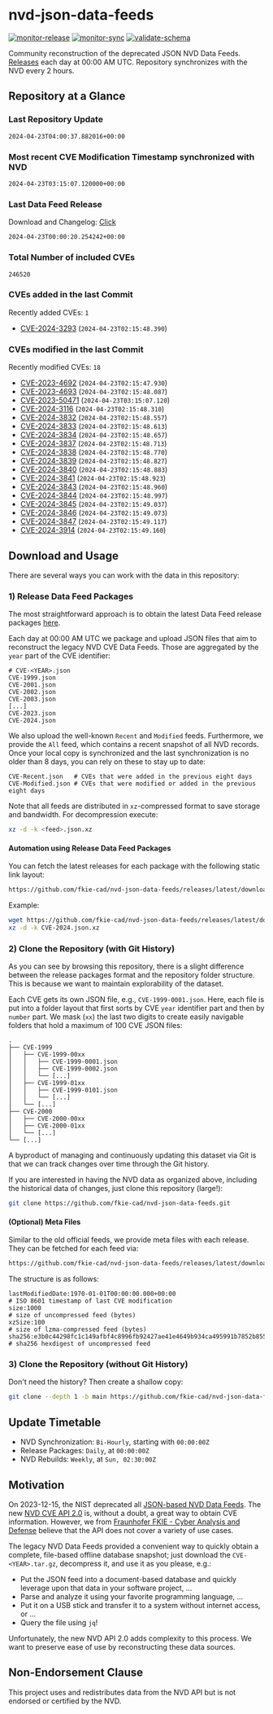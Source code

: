 # nvd-json-data-feeds

[![monitor-release](https://github.com/fkie-cad/nvd-json-data-feeds/actions/workflows/monitor_release.yml/badge.svg)](https://github.com/fkie-cad/nvd-json-data-feeds/actions/workflows/monitor_release.yml)
[![monitor-sync](https://github.com/fkie-cad/nvd-json-data-feeds/actions/workflows/monitor_sync.yml/badge.svg)](https://github.com/fkie-cad/nvd-json-data-feeds/actions/workflows/monitor_sync.yml)
[![validate-schema](https://github.com/fkie-cad/nvd-json-data-feeds/actions/workflows/validate_schema.yml/badge.svg)](https://github.com/fkie-cad/nvd-json-data-feeds/actions/workflows/validate_schema.yml)

Community reconstruction of the deprecated JSON NVD Data Feeds.
[Releases](https://github.com/fkie-cad/nvd-json-data-feeds/releases/latest) each day at 00:00 AM UTC.
Repository synchronizes with the NVD every 2 hours.

## Repository at a Glance

### Last Repository Update

```plain
2024-04-23T04:00:37.882016+00:00
```

### Most recent CVE Modification Timestamp synchronized with NVD

```plain
2024-04-23T03:15:07.120000+00:00
```

### Last Data Feed Release

Download and Changelog: [Click](https://github.com/fkie-cad/nvd-json-data-feeds/releases/latest)

```plain
2024-04-23T00:00:20.254242+00:00
```

### Total Number of included CVEs

```plain
246520
```

### CVEs added in the last Commit

Recently added CVEs: `1`

- [CVE-2024-3293](CVE-2024/CVE-2024-32xx/CVE-2024-3293.json) (`2024-04-23T02:15:48.390`)


### CVEs modified in the last Commit

Recently modified CVEs: `18`

- [CVE-2023-4692](CVE-2023/CVE-2023-46xx/CVE-2023-4692.json) (`2024-04-23T02:15:47.930`)
- [CVE-2023-4693](CVE-2023/CVE-2023-46xx/CVE-2023-4693.json) (`2024-04-23T02:15:48.087`)
- [CVE-2023-50471](CVE-2023/CVE-2023-504xx/CVE-2023-50471.json) (`2024-04-23T03:15:07.120`)
- [CVE-2024-3116](CVE-2024/CVE-2024-31xx/CVE-2024-3116.json) (`2024-04-23T02:15:48.310`)
- [CVE-2024-3832](CVE-2024/CVE-2024-38xx/CVE-2024-3832.json) (`2024-04-23T02:15:48.557`)
- [CVE-2024-3833](CVE-2024/CVE-2024-38xx/CVE-2024-3833.json) (`2024-04-23T02:15:48.613`)
- [CVE-2024-3834](CVE-2024/CVE-2024-38xx/CVE-2024-3834.json) (`2024-04-23T02:15:48.657`)
- [CVE-2024-3837](CVE-2024/CVE-2024-38xx/CVE-2024-3837.json) (`2024-04-23T02:15:48.713`)
- [CVE-2024-3838](CVE-2024/CVE-2024-38xx/CVE-2024-3838.json) (`2024-04-23T02:15:48.770`)
- [CVE-2024-3839](CVE-2024/CVE-2024-38xx/CVE-2024-3839.json) (`2024-04-23T02:15:48.827`)
- [CVE-2024-3840](CVE-2024/CVE-2024-38xx/CVE-2024-3840.json) (`2024-04-23T02:15:48.883`)
- [CVE-2024-3841](CVE-2024/CVE-2024-38xx/CVE-2024-3841.json) (`2024-04-23T02:15:48.923`)
- [CVE-2024-3843](CVE-2024/CVE-2024-38xx/CVE-2024-3843.json) (`2024-04-23T02:15:48.960`)
- [CVE-2024-3844](CVE-2024/CVE-2024-38xx/CVE-2024-3844.json) (`2024-04-23T02:15:48.997`)
- [CVE-2024-3845](CVE-2024/CVE-2024-38xx/CVE-2024-3845.json) (`2024-04-23T02:15:49.037`)
- [CVE-2024-3846](CVE-2024/CVE-2024-38xx/CVE-2024-3846.json) (`2024-04-23T02:15:49.073`)
- [CVE-2024-3847](CVE-2024/CVE-2024-38xx/CVE-2024-3847.json) (`2024-04-23T02:15:49.117`)
- [CVE-2024-3914](CVE-2024/CVE-2024-39xx/CVE-2024-3914.json) (`2024-04-23T02:15:49.160`)


## Download and Usage

There are several ways you can work with the data in this repository:

### 1) Release Data Feed Packages

The most straightforward approach is to obtain the latest Data Feed release packages [here](https://github.com/fkie-cad/nvd-json-data-feeds/releases/latest).

Each day at 00:00 AM UTC we package and upload JSON files that aim to reconstruct the legacy NVD CVE Data Feeds.
Those are aggregated by the `year` part of the CVE identifier:

```
# CVE-<YEAR>.json
CVE-1999.json
CVE-2001.json
CVE-2002.json
CVE-2003.json
[...]
CVE-2023.json
CVE-2024.json
```

We also upload the well-known `Recent` and `Modified` feeds.
Furthermore, we provide the `All` feed, which contains a recent snapshot of all NVD records.
Once your local copy is synchronized and the last synchronization is no older than 8 days, you can rely on these to stay up to date:

```plain
CVE-Recent.json   # CVEs that were added in the previous eight days
CVE-Modified.json # CVEs that were modified or added in the previous eight days
```

Note that all feeds are distributed in `xz`-compressed format to save storage and bandwidth.
For decompression execute:

```sh
xz -d -k <feed>.json.xz
```

#### Automation using Release Data Feed Packages

You can fetch the latest releases for each package with the following static link layout:

```sh
https://github.com/fkie-cad/nvd-json-data-feeds/releases/latest/download/CVE-<YEAR>.json.xz
```

Example:

```sh
wget https://github.com/fkie-cad/nvd-json-data-feeds/releases/latest/download/CVE-2024.json.xz
xz -d -k CVE-2024.json.xz
```

### 2) Clone the Repository (with Git History)

As you can see by browsing this repository, there is a slight difference between the release packages format and the repository folder structure.
This is because we want to maintain explorability of the dataset.

Each CVE gets its own JSON file, e.g., `CVE-1999-0001.json`.
Here, each file is put into a folder layout that first sorts by CVE `year` identifier part and then by `number` part.
We mask (`xx`) the last two digits to create easily navigable folders that hold a maximum of 100 CVE JSON files:

```plain
.
├── CVE-1999
│   ├── CVE-1999-00xx
│   │   ├── CVE-1999-0001.json
│   │   ├── CVE-1999-0002.json
│   │   └── [...]
│   ├── CVE-1999-01xx
│   │   ├── CVE-1999-0101.json
│   │   └── [...]
│   └── [...]
├── CVE-2000
│   ├── CVE-2000-00xx
│   ├── CVE-2000-01xx
│   └── [...]
└── [...]
```

A byproduct of managing and continuously updating this dataset via Git is that we can track changes over time through the Git history.

If you are interested in having the NVD data as organized above, including the historical data of changes, just clone this repository (large!):

```sh
git clone https://github.com/fkie-cad/nvd-json-data-feeds.git
```

#### (Optional) Meta Files

Similar to the old official feeds, we provide meta files with each release. They can be fetched for each feed via:

```sh
https://github.com/fkie-cad/nvd-json-data-feeds/releases/latest/download/CVE-<YEAR>.meta
```

The structure is as follows:

```plain
lastModifiedDate:1970-01-01T00:00:00.000+00:00                          # ISO 8601 timestamp of last CVE modification
size:1000                                                               # size of uncompressed feed (bytes)
xzSize:100                                                              # size of lzma-compressed feed (bytes)
sha256:e3b0c44298fc1c149afbf4c8996fb92427ae41e4649b934ca495991b7852b855 # sha256 hexdigest of uncompressed feed
```

### 3) Clone the Repository (without Git History)

Don't need the history? Then create a shallow copy:

```sh
git clone --depth 1 -b main https://github.com/fkie-cad/nvd-json-data-feeds.git
```


## Update Timetable

* NVD Synchronization: `Bi-Hourly`, starting with `00:00:00Z`
* Release Packages: `Daily`, at `00:00:00Z`
* NVD Rebuilds: `Weekly`, at `Sun, 02:30:00Z`


## Motivation

On 2023-12-15, the NIST deprecated all [JSON-based NVD Data Feeds](https://nvd.nist.gov/vuln/data-feeds#divRetirementBanner-1).
The new [NVD CVE API 2.0](https://nvd.nist.gov/developers/vulnerabilities) is, without a doubt, a great way to obtain CVE information.
However, we from [Fraunhofer FKIE - Cyber Analysis and Defense](https://www.fkie.fraunhofer.de/en/departments/cad.html) believe that the API does not cover a variety of use cases.

The legacy NVD Data Feeds provided a convenient way to quickly obtain a complete, file-based offline database snapshot; just download the `CVE-<YEAR>.tar.gz`, decompress it, and use it as you please, e.g.:

- Put the JSON feed into a document-based database and quickly leverage upon that data in your software project, ...
- Parse and analyze it using your favorite programming language, ...
- Put it on a USB stick and transfer it to a system without internet access, or ...
- Query the file using `jq`!

Unfortunately, the new NVD API 2.0 adds complexity to this process.
We want to preserve ease of use by reconstructing these data sources.

## Non-Endorsement Clause

This project uses and redistributes data from the NVD API but is not endorsed or certified by the NVD.